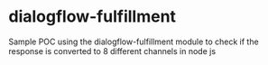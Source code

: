 # dialogflow-fulfillment
Sample POC using the dialogflow-fulfillment module to check if the response is converted to 8 different channels in node js
